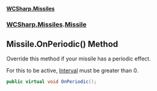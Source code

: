 #### [WCSharp\.Missiles](README.md 'README')
### [WCSharp\.Missiles](WCSharp.Missiles.md 'WCSharp\.Missiles').[Missile](WCSharp.Missiles.Missile.md 'WCSharp\.Missiles\.Missile')

## Missile\.OnPeriodic\(\) Method


Override this method if your missile has a periodic effect.

For this to be active, [Interval](WCSharp.Missiles.Missile.Interval.md 'WCSharp\.Missiles\.Missile\.Interval') must be greater than 0.

```csharp
public virtual void OnPeriodic();
```